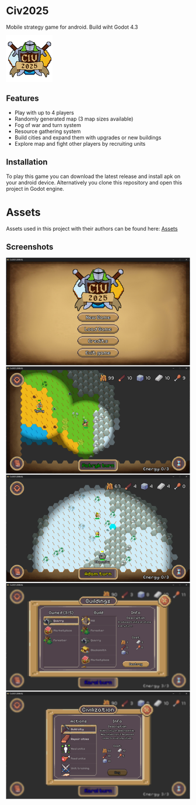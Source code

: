 # Civ2025
Mobile strategy game for android. Build wiht Godot 4.3

![Game logo](https://github.com/Gamowy/Civ2025/blob/main/img/logo/logo.png)

## Features
- Play with up to 4 players
- Randomly generated map (3 map sizes available)
- Fog of war and turn system
- Resource gathering system
- Build cities and expand them with upgrades or new buildings
- Explore map and fight other players by recruiting units

## Installation
To play this game you can download the latest release and install apk on your android device. Alternatively you clone this repository and open this project in Godot engine.

# Assets
Assets used in this project with their authors can be found here: [Assets](https://github.com/Gamowy/Civ2025/blob/main/ASSETS.md)

## Screenshots
<p align="center">
  <img src="https://raw.githubusercontent.com/Gamowy/Civ2025/refs/heads/main/.github/screenshots/Screenshot1.png">
  <img src="https://raw.githubusercontent.com/Gamowy/Civ2025/refs/heads/main/.github/screenshots/Screenshot2.png">
  <img src="https://raw.githubusercontent.com/Gamowy/Civ2025/refs/heads/main/.github/screenshots/Screenshot3.png">
  <img src="https://raw.githubusercontent.com/Gamowy/Civ2025/refs/heads/main/.github/screenshots/Screenshot4.png">
  <img src="https://raw.githubusercontent.com/Gamowy/Civ2025/refs/heads/main/.github/screenshots/Screenshot5.png">
</p>
